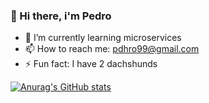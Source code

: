### 👋 Hi there, i'm Pedro  

- 🌱 I’m currently learning microservices
- 📫 How to reach me: pdhro99@gmail.com
- ⚡ Fun fact: I have 2 dachshunds  

<a href="https://github.com/rochaph">
  
![Anurag's GitHub stats](https://github-readme-stats.vercel.app/api?username=rochaph&show_icons=true&theme=midnight-purple)
  
<a/>

